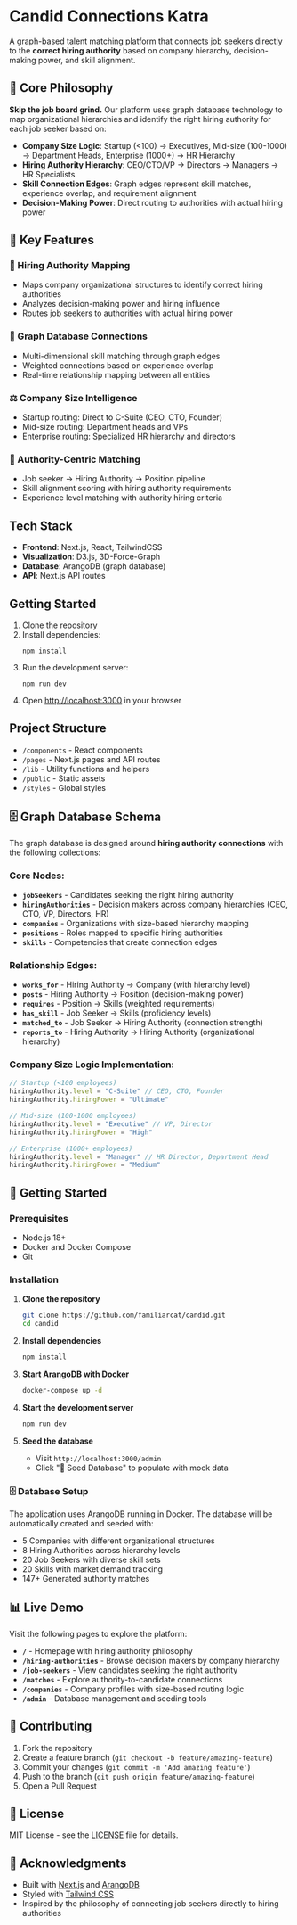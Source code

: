 # Candid Connections Katra

A graph-based talent matching platform that connects job seekers directly to the **correct hiring authority** based on company hierarchy, decision-making power, and skill alignment.

## 🎯 Core Philosophy

**Skip the job board grind.** Our platform uses graph database technology to map organizational hierarchies and identify the right hiring authority for each job seeker based on:

- **Company Size Logic**: Startup (<100) → Executives, Mid-size (100-1000) → Department Heads, Enterprise (1000+) → HR Hierarchy
- **Hiring Authority Hierarchy**: CEO/CTO/VP → Directors → Managers → HR Specialists
- **Skill Connection Edges**: Graph edges represent skill matches, experience overlap, and requirement alignment
- **Decision-Making Power**: Direct routing to authorities with actual hiring power

## 🌟 Key Features

### 🏢 Hiring Authority Mapping
- Maps company organizational structures to identify correct hiring authorities
- Analyzes decision-making power and hiring influence
- Routes job seekers to authorities with actual hiring power

### 🔗 Graph Database Connections
- Multi-dimensional skill matching through graph edges
- Weighted connections based on experience overlap
- Real-time relationship mapping between all entities

### ⚖️ Company Size Intelligence
- Startup routing: Direct to C-Suite (CEO, CTO, Founder)
- Mid-size routing: Department heads and VPs
- Enterprise routing: Specialized HR hierarchy and directors

### 🎯 Authority-Centric Matching
- Job seeker → Hiring Authority → Position pipeline
- Skill alignment scoring with hiring authority requirements
- Experience level matching with authority hiring criteria

## Tech Stack

- **Frontend**: Next.js, React, TailwindCSS
- **Visualization**: D3.js, 3D-Force-Graph
- **Database**: ArangoDB (graph database)
- **API**: Next.js API routes

## Getting Started

1. Clone the repository
2. Install dependencies:
   ```
   npm install
   ```
3. Run the development server:
   ```
   npm run dev
   ```
4. Open [http://localhost:3000](http://localhost:3000) in your browser

## Project Structure

- `/components` - React components
- `/pages` - Next.js pages and API routes
- `/lib` - Utility functions and helpers
- `/public` - Static assets
- `/styles` - Global styles

## 🗄️ Graph Database Schema

The graph database is designed around **hiring authority connections** with the following collections:

### **Core Nodes**:
- **`jobSeekers`** - Candidates seeking the right hiring authority
- **`hiringAuthorities`** - Decision makers across company hierarchies (CEO, CTO, VP, Directors, HR)
- **`companies`** - Organizations with size-based hierarchy mapping
- **`positions`** - Roles mapped to specific hiring authorities
- **`skills`** - Competencies that create connection edges

### **Relationship Edges**:
- **`works_for`** - Hiring Authority → Company (with hierarchy level)
- **`posts`** - Hiring Authority → Position (decision-making power)
- **`requires`** - Position → Skills (weighted requirements)
- **`has_skill`** - Job Seeker → Skills (proficiency levels)
- **`matched_to`** - Job Seeker → Hiring Authority (connection strength)
- **`reports_to`** - Hiring Authority → Hiring Authority (organizational hierarchy)

### **Company Size Logic Implementation**:
```javascript
// Startup (<100 employees)
hiringAuthority.level = "C-Suite" // CEO, CTO, Founder
hiringAuthority.hiringPower = "Ultimate"

// Mid-size (100-1000 employees)
hiringAuthority.level = "Executive" // VP, Director
hiringAuthority.hiringPower = "High"

// Enterprise (1000+ employees)
hiringAuthority.level = "Manager" // HR Director, Department Head
hiringAuthority.hiringPower = "Medium"
```

## 🚀 Getting Started

### Prerequisites
- Node.js 18+
- Docker and Docker Compose
- Git

### Installation

1. **Clone the repository**
   ```bash
   git clone https://github.com/familiarcat/candid.git
   cd candid
   ```

2. **Install dependencies**
   ```bash
   npm install
   ```

3. **Start ArangoDB with Docker**
   ```bash
   docker-compose up -d
   ```

4. **Start the development server**
   ```bash
   npm run dev
   ```

5. **Seed the database**
   - Visit `http://localhost:3000/admin`
   - Click "🌱 Seed Database" to populate with mock data

### 🗄️ Database Setup

The application uses ArangoDB running in Docker. The database will be automatically created and seeded with:
- 5 Companies with different organizational structures
- 8 Hiring Authorities across hierarchy levels
- 20 Job Seekers with diverse skill sets
- 20 Skills with market demand tracking
- 147+ Generated authority matches

## 📊 Live Demo

Visit the following pages to explore the platform:
- **`/`** - Homepage with hiring authority philosophy
- **`/hiring-authorities`** - Browse decision makers by company hierarchy
- **`/job-seekers`** - View candidates seeking the right authority
- **`/matches`** - Explore authority-to-candidate connections
- **`/companies`** - Company profiles with size-based routing logic
- **`/admin`** - Database management and seeding tools

## 🤝 Contributing

1. Fork the repository
2. Create a feature branch (`git checkout -b feature/amazing-feature`)
3. Commit your changes (`git commit -m 'Add amazing feature'`)
4. Push to the branch (`git push origin feature/amazing-feature`)
5. Open a Pull Request

## 📝 License

MIT License - see the [LICENSE](LICENSE) file for details.

## 🌟 Acknowledgments

- Built with [Next.js](https://nextjs.org/) and [ArangoDB](https://arangodb.com/)
- Styled with [Tailwind CSS](https://tailwindcss.com/)
- Inspired by the philosophy of connecting job seekers directly to hiring authorities